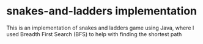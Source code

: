 # snakes-and-ladders implementation 
This is an implementation of snakes and ladders game using Java, where I used Breadth First Search (BFS) to help with finding the shortest path
